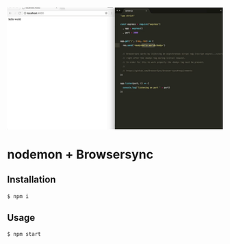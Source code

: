 ![Demo](docs/images/demo.gif)

# nodemon + Browsersync

## Installation

```sh
$ npm i
```

## Usage

```sh
$ npm start
```
